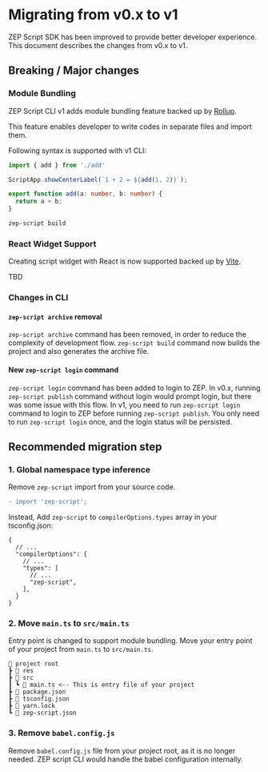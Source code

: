# Migrating from v0.x to v1

ZEP Script SDK has been improved to provide better developer experience. This document describes the changes from v0.x to v1.

## Breaking / Major changes

### Module Bundling

ZEP Script CLI v1 adds module bundling feature backed up by [Rollup](https://rollupjs.org/).

This feature enables developer to write codes in separate files and import them.

Following syntax is supported with v1 CLI:

```ts filename="src/index.ts"
import { add } from './add'

ScriptApp.showCenterLabel(`1 + 2 = ${add(1, 2)}`);
```

```ts filename="src/add.ts"
export function add(a: number, b: number) {
  return a + b;
}
```

```bash
zep-script build
```

### React Widget Support

Creating script widget with React is now supported backed up by [Vite](https://vitejs.dev/).

TBD

### Changes in CLI

#### `zep-script archive` removal

`zep-script archive` command has been removed, in order to reduce the complexity of development flow.
`zep-script build` command now builds the project and also generates the archive file.

#### New `zep-script login` command

`zep-script login` command has been added to login to ZEP.
In v0.x, running `zep-script publish` command without login would prompt login, but there was some issue with this flow.
In v1, you need to run `zep-script login` command to login to ZEP before running `zep-script publish`.
You only need to run `zep-script login` once, and the login status will be persisted.

## Recommended migration step

### 1. Global namespace type inference

Remove `zep-script` import from your source code.

```diff
- import 'zep-script';
```

Instead, Add `zep-script` to `compilerOptions.types` array in your tsconfig.json:

```json5 filename="tsconfig.json"
{
  // ...
  "compilerOptions": {
    // ...
    "types": [
      // ...
      "zep-script",
    ],
  }
}
```

### 2. Move `main.ts` to `src/main.ts`

Entry point is changed to support module bundling. 
Move your entry point of your project from `main.ts` to `src/main.ts`.

```
📁 project root
┣ 📁 res
┣ 📁 src
┃ ┗ 📄 main.ts <-- This is entry file of your project
┣ 📄 package.json
┣ 📄 tsconfig.json
┣ 📄 yarn.lock
┗ 📄 zep-script.json
```

### 3. Remove `babel.config.js`

Remove `babel.config.js` file from your project root, as it is no longer needed.
ZEP script CLI would handle the babel configuration internally.